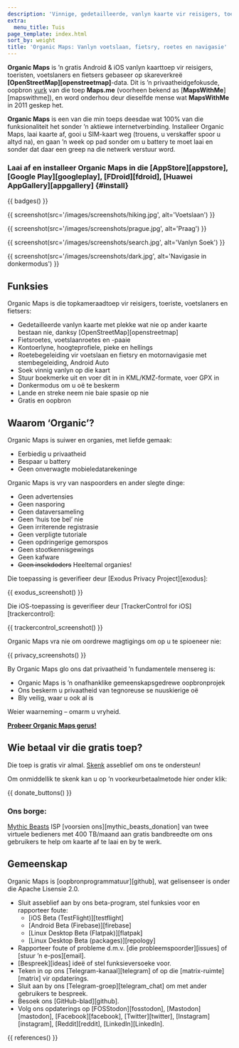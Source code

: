 ```yaml
---
description: 'Vinnige, gedetailleerde, vanlyn kaarte vir reisigers, toeriste, motorbestuurders, wandelaars en fietsers geskep deur die oprigters van MapsWithMe (Maps.Me).'
extra:
  menu_title: Tuis
page_template: index.html
sort_by: weight
title: 'Organic Maps: Vanlyn voetslaan, fietsry, roetes en navigasie'
---
```


**Organic Maps** is ’n gratis Android & iOS vanlyn kaarttoep vir reisigers, toeristen, voetslaners en fietsers gebaseer op skareverkreë **[OpenStreetMap][openstreetmap]**-data. Dit is ’n privaatheidgefokusde, oopbron [vurk][fork] van die toep **Maps.me** (voorheen bekend as [**MapsWithMe**][mapswithme]), en word onderhou deur dieselfde mense wat **MapsWithMe** in 2011 geskep het.

**Organic Maps** is een van die min toeps deesdae wat 100% van die funksionaliteit het sonder ’n aktiewe internetverbinding. Installeer Organic Maps, laai kaarte af, gooi u SIM-kaart weg (trouens, u verskaffer spoor u altyd na), en gaan ’n week op pad sonder om u battery te moet laai en sonder dat daar een greep na die netwerk verstuur word.

### Laai af en installeer Organic Maps in die [AppStore][appstore], [Google Play][googleplay], [FDroid][fdroid], [Huawei AppGallery][appgallery] {#install}

{{ badges() }}

{{ screenshot(src='/images/screenshots/hiking.jpg', alt='Voetslaan') }}

{{ screenshot(src='/images/screenshots/prague.jpg', alt='Praag') }}

{{ screenshot(src='/images/screenshots/search.jpg', alt='Vanlyn Soek') }}

{{ screenshot(src='/images/screenshots/dark.jpg', alt='Navigasie in
donkermodus') }}

## Funksies

Organic Maps is die topkameraadtoep vir reisigers, toeriste, voetslaners en
fietsers:

- Gedetailleerde vanlyn kaarte met plekke wat nie op ander kaarte bestaan
  nie, danksy [OpenStreetMap][openstreetmap]
- Fietsroetes, voetslaanroetes en -paaie
- Kontoerlyne, hoogteprofiele, pieke en hellings
- Roetebegeleiding vir voetslaan en fietsry en motornavigasie met
  stembegeleiding, Android Auto
- Soek vinnig vanlyn op die kaart
- Stuur boekmerke uit en voer dit in in KML/KMZ-formate, voer GPX in
- Donkermodus om u oë te beskerm
- Lande en streke neem nie baie spasie op nie
- Gratis en oopbron

## Waarom ‘Organic’?

Organic Maps is suiwer en organies, met liefde gemaak:

- Eerbiedig u privaatheid
- Bespaar u battery
- Geen onverwagte mobieledatarekeninge

Organic Maps is vry van naspoorders en ander slegte dinge:

- Geen advertensies
- Geen nasporing
- Geen dataversameling
- Geen ‘huis toe bel’ nie
- Geen irriterende registrasie
- Geen verpligte tutoriale
- Geen opdringerige gemorspos
- Geen stootkennisgewings
- Geen kafware
- ~~Geen insekdoders~~ Heeltemal organies!

Die toepassing is geverifieer deur [Exodus Privacy Project][exodus]:

{{ exodus_screenshot() }}

Die iOS-toepassing is geverifieer deur [TrackerControl for
iOS][trackercontrol]:

{{ trackercontrol_screenshot() }}

Organic Maps vra nie om oordrewe magtigings om op u te spioeneer nie:

{{ privacy_screenshots() }}

By Organic Maps glo ons dat privaatheid ’n fundamentele mensereg is:

- Organic Maps is ’n onafhanklike gemeenskapsgedrewe oopbronprojek
- Ons beskerm u privaatheid van tegnoreuse se nuuskierige oë
- Bly veilig, waar u ook al is

Weier waarneming – omarm u vryheid.

**[Probeer Organic Maps gerus!](#install)**

## Wie betaal vir die gratis toep?

Die toep is gratis vir almal. [Skenk](@/donate/index.nl.md) asseblief om ons
te ondersteun!

Om onmiddellik te skenk kan u op ’n voorkeurbetaalmetode hier onder klik:

{{ donate_buttons() }}

### Ons borge:

[Mythic Beasts](https://www.mythic-beasts.com/) ISP [voorsien
ons][mythic_beasts_donation] van twee virtuele bedieners met 400 TB/maand
aan gratis bandbreedte om ons gebruikers te help om kaarte af te laai en by
te werk.

## Gemeenskap

Organic Maps is [oopbronprogrammatuur][github], wat gelisenseer is onder die
Apache Lisensie 2.0.

- Sluit asseblief aan by ons beta-program, stel funksies voor en rapporteer
  foute:
  * [iOS Beta (TestFlight)][testflight]
  * [Android Beta (Firebase)][firebase]
  * [Linux Desktop Beta (Flatpak)][flatpak]
  * [Linux Desktop Beta (packages)][repology]
- Rapporteer foute of probleme d.m.v. [die probleemspoorder][issues] of
  [stuur ’n e-pos][email].
- [Bespreek][ideas] ideë of stel funksieversoeke voor.
- Teken in op ons [Telegram-kanaal][telegram] of op die
  [matrix-ruimte][matrix] vir opdaterings.
- Sluit aan by ons [Telegram-groep][telegram_chat] om met ander gebruikers
  te bespreek.
- Besoek ons [GitHub-blad][github].
- Volg ons opdaterings op [FOSStodon][fosstodon], [Mastodon][mastodon],
  [Facebook][facebook], [Twitter][twitter], [Instagram][instagram],
  [Reddit][reddit], [LinkedIn][LinkedIn].

[fork]: https://en.wikipedia.org/wiki/Fork_(software_development)

{{ references() }}
